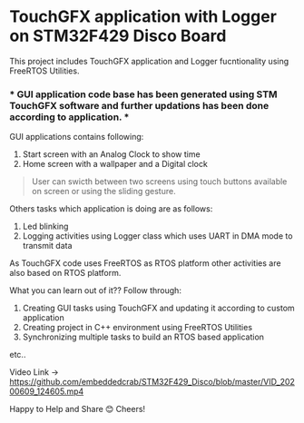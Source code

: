 
# TouchGFX application with Logger on STM32F429 Disco Board

This project includes TouchGFX application and Logger fucntionality using FreeRTOS Utilities.

### * GUI application code base has been generated using STM TouchGFX software and further updations has been done according to application. *

GUI applications contains following:
1. Start screen with an Analog Clock to show time
2. Home screen with a wallpaper and a Digital clock

> User can swicth between two screens using touch buttons available on screen or using the sliding gesture.

Others tasks which application is doing are as follows:
1. Led blinking
2. Logging activities using Logger class which uses UART in DMA mode to transmit data


As TouchGFX code uses FreeRTOS as RTOS platform other activities are also based on RTOS platform.


What you can learn out of it?? Follow through:
1. Creating GUI tasks using TouchGFX and updating it according to custom application
2. Creating project in C++ environment using FreeRTOS Utilities
3. Synchronizing multiple tasks to build an RTOS based application

etc..


Video Link -> https://github.com/embeddedcrab/STM32F429_Disco/blob/master/VID_20200609_124605.mp4


Happy to Help and Share 😊
Cheers!
